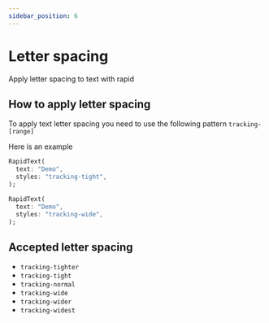 ```yaml
---
sidebar_position: 6
---
```


# Letter spacing

Apply letter spacing to text with rapid

## How to apply letter spacing

To apply text letter spacing you need to use the following pattern `tracking-[range]`

Here is an example

```dart
RapidText(
  text: "Demo",
  styles: "tracking-tight",
);

RapidText(
  text: "Demo",
  styles: "tracking-wide",
);
```

## Accepted letter spacing

* `tracking-tighter`
* `tracking-tight`
* `tracking-normal`
* `tracking-wide`
* `tracking-wider`
* `tracking-widest`
